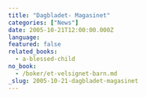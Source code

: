 ```yaml
---
title: "Dagbladet- Magasinet"
categories: ["News"]
date: 2005-10-21T12:00:00.000Z
language:
featured: false
related_books:
  - a-blessed-child
no_book:
  - /boker/et-velsignet-barn.md
_slug: 2005-10-21-dagbladet-magasinet
---
```

